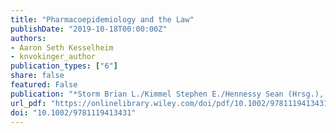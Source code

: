 ```yaml
---
title: "Pharmacoepidemiology and the Law"
publishDate: "2019-10-18T00:00:00Z"
authors: 
- Aaron Seth Kesselheim  
- knvokinger_author
publication_types: ["6"]
share: false
featured: False
publication: "*Storm Brian L./Kimmel Stephen E./Hennessy Sean (Hrsg.), Pharmacoepidemiology, New Jersey, 6th edition*"
url_pdf: "https://onlinelibrary.wiley.com/doi/pdf/10.1002/9781119413431.ch9"
doi: "10.1002/9781119413431"
---
```

